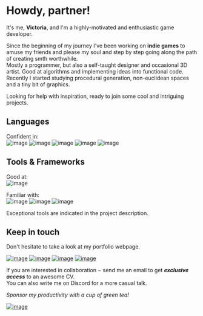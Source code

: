 # Howdy, partner!

It's me, **Victoria**, and I'm a highly-motivated and enthusiastic game developer.

Since the beginning of my journey I've been working on **indie games** to amuse my friends and please my soul and step by step going along the path of creating smth worthwhile.    
Mostly a programmer, but also a self-taught designer and occasional 3D artist. Good at algorithms and implementing ideas into functional code.    
Recently I started studying procedural generation, non-euclidean spaces and a tiny bit of graphics.

Looking for help with inspiration, ready to join some cool and intriguing projects. 

## Languages

Confident in:    
![image](https://img.shields.io/badge/HTML-e33c26?style=for-the-badge&logo=html5&logoColor=white) 
![image](https://img.shields.io/badge/CSS-1572B6?style=for-the-badge&logo=css3&logoColor=white) 
![image](https://img.shields.io/badge/JavaScript-c4b112?style=for-the-badge&logo=javascript&logoColor=white) 
![image](https://img.shields.io/badge/C/C%2B%2B-00599C?style=for-the-badge&logo=c%2B%2B&logoColor=white) 
![image](https://img.shields.io/badge/C%23-239120?style=for-the-badge&logo=c-sharp&logoColor=white) 

## Tools & Frameworks

Good at:  
![image](https://img.shields.io/badge/Unity-100000?style=for-the-badge&logo=unity&logoColor=white) 

Familiar with:    
![image](https://img.shields.io/badge/blender-%23F5792A.svg?style=for-the-badge&logo=blender&logoColor=white) 
![image](https://img.shields.io/badge/GIT-E44C30?style=for-the-badge&logo=git&logoColor=white) 
![image](https://img.shields.io/badge/OpenGL-5586a4?style=for-the-badge&logo=opengl&logoColor=white)

Exceptional tools are indicated in the project description.   


## Keep in touch

Don't hesitate to take a look at my portfolio webpage.

[![image](https://img.shields.io/badge/Gmail-D14836?style=for-the-badge&logo=gmail&logoColor=white)](mailto:vyshnovka@gmail.com)
[![image](https://img.shields.io/badge/LinkedIn-0077B5?style=for-the-badge&logo=linkedin&logoColor=white)](https://www.linkedin.com/in/vyshnovka/)
[![image](https://img.shields.io/badge/Discord-7289DA?style=for-the-badge&logo=discord&logoColor=white)](https://discordapp.com/users/344130090583719938/)
[![image](https://img.shields.io/badge/Itch.io-FA5C5C?style=for-the-badge&logo=itchdotio&logoColor=white)](https://vyshnovka.itch.io/)

If you are interested in collaboration − send me an email to get ***exclusive access*** to an awesome CV.   
You can also write me on Discord for a more casual talk.

*Sponsor my productivity with a cup of green tea!*

[![image](https://img.shields.io/badge/Cup_Of_Tea-edae00?style=for-the-badge&logo=buy-me-a-coffee&logoColor=white)](https://www.buymeacoffee.com/vyshnovka)
